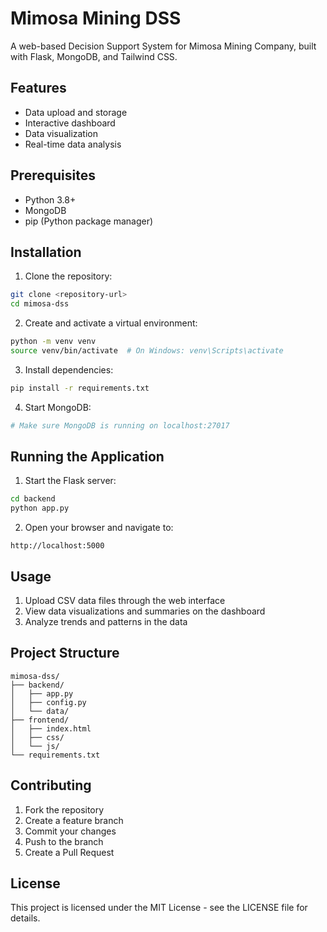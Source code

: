# Mimosa Mining DSS

A web-based Decision Support System for Mimosa Mining Company, built with Flask, MongoDB, and Tailwind CSS.

## Features

- Data upload and storage
- Interactive dashboard
- Data visualization
- Real-time data analysis

## Prerequisites

- Python 3.8+
- MongoDB
- pip (Python package manager)

## Installation

1. Clone the repository:

```bash
git clone <repository-url>
cd mimosa-dss
```

2. Create and activate a virtual environment:

```bash
python -m venv venv
source venv/bin/activate  # On Windows: venv\Scripts\activate
```

3. Install dependencies:

```bash
pip install -r requirements.txt
```

4. Start MongoDB:

```bash
# Make sure MongoDB is running on localhost:27017
```

## Running the Application

1. Start the Flask server:

```bash
cd backend
python app.py
```

2. Open your browser and navigate to:

```
http://localhost:5000
```

## Usage

1. Upload CSV data files through the web interface
2. View data visualizations and summaries on the dashboard
3. Analyze trends and patterns in the data

## Project Structure

```
mimosa-dss/
├── backend/
│   ├── app.py
│   ├── config.py
│   └── data/
├── frontend/
│   ├── index.html
│   ├── css/
│   └── js/
└── requirements.txt
```

## Contributing

1. Fork the repository
2. Create a feature branch
3. Commit your changes
4. Push to the branch
5. Create a Pull Request

## License

This project is licensed under the MIT License - see the LICENSE file for details.
